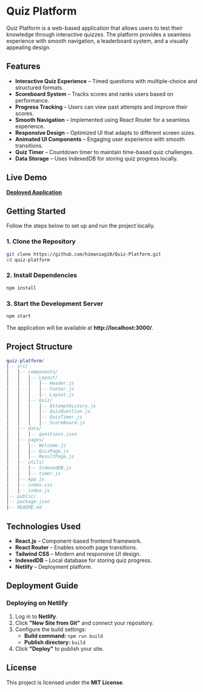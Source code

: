 # Quiz Platform

Quiz Platform is a web-based application that allows users to test their knowledge through interactive quizzes. The platform provides a seamless experience with smooth navigation, a leaderboard system, and a visually appealing design.

## Features

- **Interactive Quiz Experience** – Timed questions with multiple-choice and structured formats.
- **Scoreboard System** – Tracks scores and ranks users based on performance.
- **Progress Tracking** – Users can view past attempts and improve their scores.
- **Smooth Navigation** – Implemented using React Router for a seamless experience.
- **Responsive Design** – Optimized UI that adapts to different screen sizes.
- **Animated UI Components** – Engaging user experience with smooth transitions.
- **Quiz Timer** – Countdown timer to maintain time-based quiz challenges.
- **Data Storage** – Uses IndexedDB for storing quiz progress locally.

## Live Demo

[**Deployed Application**](https://quizbrainblast.netlify.app/)

## Getting Started

Follow the steps below to set up and run the project locally.

### 1. Clone the Repository

```sh
git clone https://github.com/himaniag10/Quiz-Platform.git
cd quiz-platform
```

### 2. Install Dependencies

```sh
npm install
```

### 3. Start the Development Server

```sh
npm start
```

The application will be available at **http://localhost:3000/**.

## Project Structure

```lua
quiz-platform/
│-- src/
│   │-- components/
│   │   │-- Layout/
│   │   │   │-- Header.js
│   │   │   │-- Footer.js
│   │   │   │-- Layout.js
│   │   │-- Quiz/
│   │   │   │-- AttemptHistory.js
│   │   │   │-- QuizQuestion.js
│   │   │   │-- QuizTimer.js
│   │   │   │-- ScoreBoard.js
│   │-- data/
│   │   │-- questions.json
│   │-- pages/
│   │   │-- Welcome.js
│   │   │-- QuizPage.js
│   │   │-- ResultPage.js
│   │-- utils/
│   │   │-- IndexedDB.js
│   │   │-- timer.js
│   │-- App.js
│   │-- index.css
│   │-- index.js
│-- public/
│-- package.json
│-- README.md
```

## Technologies Used

* **React.js** – Component-based frontend framework.
* **React Router** – Enables smooth page transitions.
* **Tailwind CSS** – Modern and responsive UI design.
* **IndexedDB** – Local database for storing quiz progress.
* **Netlify** – Deployment platform.

## Deployment Guide

### Deploying on Netlify

1. Log in to **Netlify**.
2. Click **"New Site from Git"** and connect your repository.
3. Configure the build settings:
   * **Build command:** `npm run build`
   * **Publish directory:** `build`
4. Click **"Deploy"** to publish your site.

## License

This project is licensed under the **MIT License**.